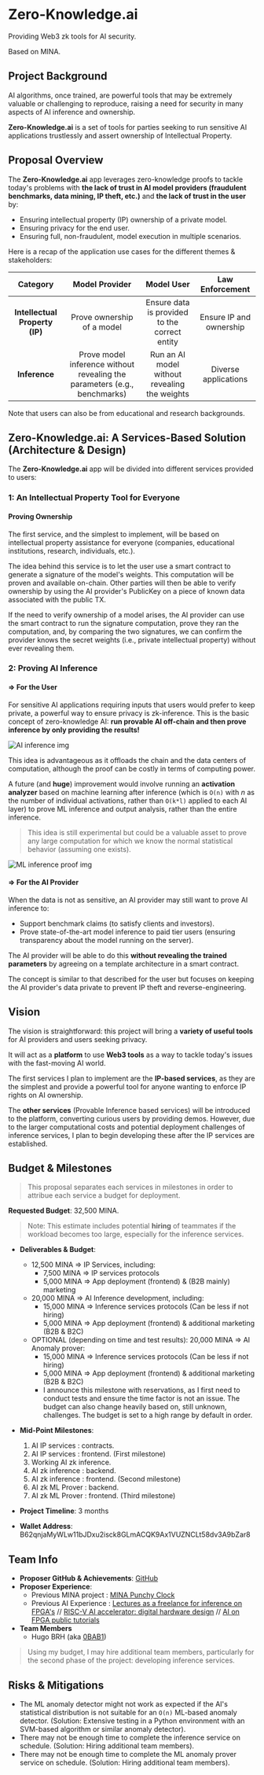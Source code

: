 # Zero-Knowledge.ai

Providing Web3 zk tools for AI security.

Based on MINA.

## Project Background

AI algorithms, once trained, are powerful tools that may be extremely valuable or challenging to reproduce, raising a need for security in many aspects of AI inference and ownership.

**Zero-Knowledge.ai** is a set of tools for parties seeking to run sensitive AI applications trustlessly and assert ownership of Intellectual Property.

## Proposal Overview

The **Zero-Knowledge.ai** app leverages zero-knowledge proofs to tackle today's problems with **the lack of trust in AI model providers (fraudulent benchmarks, data mining, IP theft, etc.)** and **the lack of trust in the user** by:

- Ensuring intellectual property (IP) ownership of a private model.
- Ensuring privacy for the end user.
- Ensuring full, non-fraudulent, model execution in multiple scenarios.

Here is a recap of the application use cases for the different themes & stakeholders:

| Category     | Model Provider | Model User                       | Law Enforcement                |
|:------------:|:--------------:|:---------------------------------:|:-------------------------------:|
| **Intellectual Property (IP)**       | Prove ownership of a model | Ensure data is provided to the correct entity  | Ensure IP and ownership |
| **Inference**| Prove model inference without revealing the parameters (e.g., benchmarks) | Run an AI model without revealing the weights | Diverse applications |

Note that users can also be from educational and research backgrounds.

## **Zero-Knowledge.ai**: A Services-Based Solution (Architecture & Design)

The **Zero-Knowledge.ai** app will be divided into different services provided to users:

### 1: An Intellectual Property Tool for Everyone

#### Proving Ownership

The first service, and the simplest to implement, will be based on intellectual property assistance for everyone (companies, educational institutions, research, individuals, etc.).

The idea behind this service is to let the user use a smart contract to generate a signature of the model's weights. This computation will be proven and available on-chain. Other parties will then be able to verify ownership by using the AI provider's PublicKey on a piece of known data associated with the public TX.

If the need to verify ownership of a model arises, the AI provider can use the smart contract to run the signature computation, prove they ran the computation, and, by comparing the two signatures, we can confirm the provider knows the secret weights (i.e., private intellectual property) without ever revealing them.

### 2: Proving AI Inference

#### => For the User

For sensitive AI applications requiring inputs that users would prefer to keep private, a powerful way to ensure privacy is zk-inference. This is the basic concept of zero-knowledge AI: **run provable AI off-chain and then prove inference by only providing the results!**

![AI inference img](https://image.noelshack.com/fichiers/2024/44/5/1730466190-capture-d-cran-du-2024-11-01-14-02-38.png)

This idea is advantageous as it offloads the chain and the data centers of computation, although the proof can be costly in terms of computing power.

A future (and **huge**) improvement would involve running an **activation analyzer** based on machine learning after inference (which is ```O(n)``` with _n_ as the number of individual activations, rather than ```O(k*l)``` applied to each AI layer) to prove ML inference and output analysis, rather than the entire inference.

> This idea is still experimental but could be a valuable asset to prove any large computation for which we know the normal statistical behavior (assuming one exists).

![ML inference proof img](https://image.noelshack.com/fichiers/2024/44/5/1730466475-capture-d-cran-du-2024-11-01-14-07-43.png)

#### => For the AI Provider

When the data is not as sensitive, an AI provider may still want to prove AI inference to:

- Support benchmark claims (to satisfy clients and investors).
- Prove state-of-the-art model inference to paid tier users (ensuring transparency about the model running on the server).

The AI provider will be able to do this **without revealing the trained parameters** by agreeing on a template architecture in a smart contract.

The concept is similar to that described for the user but focuses on keeping the AI provider's data private to prevent IP theft and reverse-engineering.

## Vision

The vision is straightforward: this project will bring a **variety of useful tools** for AI providers and users seeking privacy.

It will act as a **platform** to use **Web3 tools** as a way to tackle today's issues with the fast-moving AI world.

The first services I plan to implement are the **IP-based services**, as they are the simplest and provide a powerful tool for anyone wanting to enforce IP rights on AI ownership.

The **other services** (Provable Inference based services) will be introduced to the platform, converting curious users by providing demos. However, due to the larger computational costs and potential deployment challenges of inference services, I plan to begin developing these after the IP services are established.

## Budget & Milestones

> This proposal separates each services in milestones in order to attribue each service a budget for deployment.

**Requested Budget**: 32,500 MINA.

> Note: This estimate includes potential **hiring** of teammates if the workload becomes too large, especially for the inference services.

- **Deliverables & Budget**:
  - 12,500 MINA => IP Services, including:
    - 7,500 MINA => IP services protocols
    - 5,000 MINA => App deployment (frontend) & (B2B mainly) marketing
  - 20,000 MINA => AI Inference development, including:
    - 15,000 MINA => Inference services protocols (Can be less if not hiring)
    - 5,000 MINA => App deployment (frontend) & additional marketing (B2B & B2C)
  - OPTIONAL (depending on time and test results): 20,000 MINA => AI Anomaly prover:
    - 15,000 MINA => Inference services protocols (Can be less if not hiring)
    - 5,000 MINA => App deployment (frontend) & additional marketing (B2B & B2C)
    - I announce this milestone with reservations, as I first need to conduct tests and ensure the time factor is not an issue. The budget can also change heavily based on, still unknown, challenges.
    The budget is set to a high range by default in order.

- **Mid-Point Milestones**:
  1. AI IP services : contracts.
  2. AI IP services : frontend. (First milestone)
  3. Working AI zk inference.
  4. AI zk inference : backend.
  5. AI zk inference : frontend. (Second milestone)
  6. AI zk ML Prover : backend. 
  7. AI zk ML Prover : frontend. (Third milestone)

- **Project Timeline**: 3 months

- **Wallet Address**: B62qnjaMyWLw11bJDxu2isck8GLmACQK9Ax1VUZNCLt58dv3A9bZar8

## Team Info

- **Proposer GitHub & Achievements**: [GitHub](https://github.com/0BAB1)
- **Proposer Experience**:
  - Previous MINA project : [MINA Punchy Clock](https://github.com/0BAB1/MINA-Punchy-Clock)
  - Previous AI Experience :
  [Lectures as a freelance for inference on FPGA's](https://www.linkedin.com/posts/hugo-babin-riby-79aa89235_course-slides-activity-7245405085604749312-Vhwr?utm_source=share&utm_medium=member_desktop)
  //
  [RISC-V AI accelerator: digital hardware design](https://www.linkedin.com/posts/hugo-babin-riby-79aa89235_cva6-risc-v-report-activity-7196059232499097600-iCbC?utm_source=share&utm_medium=member_desktop)
  //
  [AI on FPGA public tutorials](https://0bab1.github.io/BRH/posts/PY2FPGA/)
- **Team Members**
  - Hugo BRH (aka [0BAB1](https://www.linkedin.com/in/hugo-babin-riby-79aa89235/))

> Using my budget, I may hire additional team members, particularly for the second phase of the project: developing inference services.

## Risks & Mitigations

- The ML anomaly detector might not work as expected if the AI's statistical distribution is not suitable for an ```O(n)``` ML-based anomaly detector. (Solution: Extensive testing in a Python environment with an SVM-based algorithm or similar anomaly detector).
- There may not be enough time to complete the inference service on schedule. (Solution: Hiring additional team members).
- There may not be enough time to complete the ML anomaly prover service on schedule. (Solution: Hiring additional team members).
